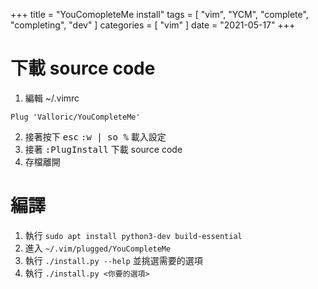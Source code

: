 +++
title = "YouComopleteMe install"
tags = [ "vim", "YCM", "complete", "completing", "dev" ]
categories = [ "vim" ]
date = "2021-05-17"
+++

# 下載 source code
1. 編輯 ~/.vimrc
```vim
Plug 'Valloric/YouCompleteMe'
```
2. 接著按下 <kbd>esc</kbd> <kbd>:w | so %</kbd> 載入設定
3. 接著 <kbd>:PlugInstall</kbd> 下載 source code
4. 存檔離開


# 編譯
1. 執行 `sudo apt install python3-dev build-essential`
2. 進入 `~/.vim/plugged/YouCompleteMe` 
3. 執行 `./install.py --help` 並挑選需要的選項
4. 執行 `./install.py <你要的選項>`
